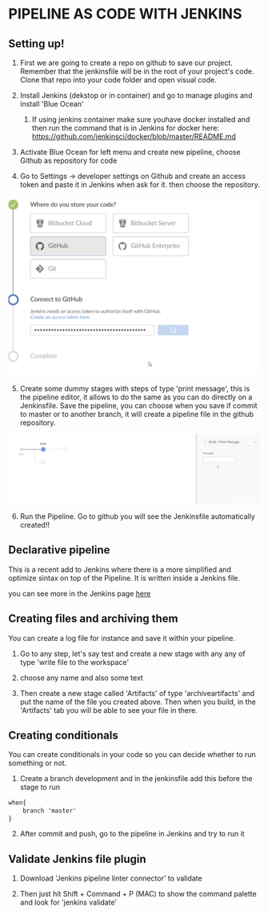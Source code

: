 PIPELINE AS CODE WITH JENKINS
===================

Setting up!
-----------

1. First we are going to create a repo on github to save our project. Remember that the jenkinsfile will be in the root of your project's code. Clone that repo into your code folder and open visual code.

2. Install Jenkins (dekstop or in container) and go to manage plugins and install 'Blue Ocean'
    1. If using jenkins container make sure youhave docker installed and then run the command that is in Jenkins for docker here: https://github.com/jenkinsci/docker/blob/master/README.md

3. Activate Blue Ocean for left menu and create new pipeline, choose Github as repository for code

4. Go to Settings -> developer settings on Github and create an access token and paste it in Jenkins when ask for it. then choose the repository.

![Connecting Github to pipeline](images/image1.png)

5. Create some dummy stages with steps of type 'print message', this is the pipeline editor, it allows to do the same as you can do directly on a Jenkinsfile. Save the pipeline, you can choose when you save if commit to master or to another branch, it will create a pipeline file in the github repository. 

![Connecting Github to pipeline](images/image2.png)

6. Run the Pipeline. Go to github you will see the Jenkinsfile automatically created!!

Declarative pipeline
--------------------

This is a recent add to Jenkins where there is a more simplified and optimize sintax on top of the Pipeline. It is written inside a Jenkins file. 

you can see more in the Jenkins page [here](https://www.jenkins.io/doc/book/pipeline/syntax/#:~:text=The%20basic%20statements%20and%20expressions,be%20on%20its%20own%20line.)

 Creating files and archiving them
---------------------------------

You can create a log file for instance and save it within your pipeline.

1. Go to any step, let's say test and create a new stage with any any of type 'write file to the workspace'

2. choose any name and also some text

3. Then create a new stage called 'Artifacts' of type 'archiveartifacts' and put the name of the file you created above. Then when you build, in the 'Artifacts' tab you will be able to see your file in there.

 Creating conditionals
---------------------------------
You can create conditionals in your code so you can decide whether to run something or not.

1. Create a branch development and in the jenkinsfile add this before the stage to run

```
when{
    branch 'master'
}
```

2. After commit and push, go to the pipeline in Jenkins and try to run it


 Validate Jenkins file plugin
---------------------------------

1. Download 'Jenkins pipeline linter connector' to validate 

2. Then just hit Shift + Command + P (MAC) to show the command palette and look for 'jenkins validate'
